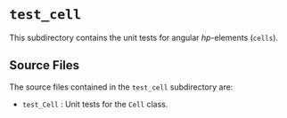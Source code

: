`test_cell`
================================================================================

This subdirectory contains the unit tests for angular *hp*-elements (`cells`).

Source Files
--------------------------------------------------------------------------------

The source files contained in the `test_cell` subdirectory are:

- `test_Cell` : Unit tests for the `Cell` class.